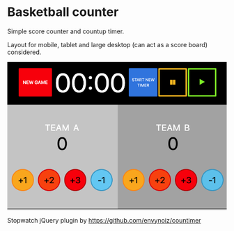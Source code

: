 # Basketball counter

Simple score counter and countup timer.
<br />

Layout for mobile, tablet and large desktop (can act as a score board) considered.
<br />

![screenshot](https://github.com/k-son/basket/blob/master/baket-screenshot.png)
<br />

Stopwatch jQuery plugin by https://github.com/envynoiz/countimer
